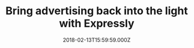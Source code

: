 ---
campaign-uuid: "c-76414c35-b48e-4f92-9d54-fe2ec8d1a992"
type: "Preview"
category: "Other"
date: "2018-02-13T15:59:59.000Z"
end-date: "2018-03-25T23:59:00.000Z"
disable-form: false
is_promoted: false
has_entry_page: false
title: "Bring advertising back into the light with Expressly"
competition-description: "Everyone wants to feel safe when surfing online but most\
  \ consumers are often not aware of what they are signing up for when they use websites.\r\
  \n\r\nIt’s time to start building direct, human relationships online, and make them\
  \ the centre of digital advertising. This is exactly what Expressly does. \r\n\r\
  \n<br/>Expressly is one of the largest e-commerce and tech hubs worldwide,\_that\
  \ provides publishers with technology to transform any link into a ‘Powerlink’ that\
  \ transparently asks the person if they want to visit the advertiser's site.\r\n\
  Click on the link to know all of the details."
banner-img: "https://assets.expresslyapp.com/asset-70cfeff6-bec5-41bb-924f-67e023898dde.jpg"
logo-left-href: "http://demo.buyexpressly.com/"
logo-left-image: "https://assets.expresslyapp.com/113a7c4c-159d-4e0d-952c-214bc7f3bad3-thumb.png"
logo-left-title: "Expressly Demo"
has-winner: false
---